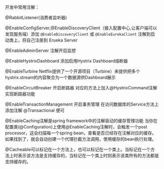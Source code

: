 开发中常用注解：

@RabbitListener(消费者监听器)



@EnableConfigServer,@EnableDiscoveryClient（接入配置中心,让客户端可以发现服务端）添加 `@EnableDiscoveryClient` 或 `@EnableEurekaClient` 注解到启动类上，将自己注册到 Erueka Server

@EnableAdminServer 注解开启监控

@EnableHystrixDashboard 添加启用Hystrix Dashboard熔断器

 @EnableTurbine Netflix提供了一个开源项目（Turbine）来提供把多个hystrix.stream的内容聚合为一个数据源供Dashboard展示

@EnableCircuitBreaker 开启断路器 对应的方法上加入@HystrixCommand注解实现断路器功能

@EnableTransactionManagement 开启事务管理  在访问数据库的Service方法上添加注解 @Transactional 便可

@EnableCaching注解是spring framework中的注解驱动的缓存管理功能 当你在配置类(@Configuration)上使用@EnableCaching注解时，会触发一个post processor，这会扫描每一个spring bean，查看是否已经存在注解对应的缓存。如果找到了，就会自动创建一个代理拦截方法调用，使用缓存的bean执行处理。

   @Cacheable可以标记在一个方法上，也可以标记在一个类上。当标记在一个方法上时表示该方法是支持缓存的，当标记在一个类上时则表示该类所有的方法都是支持缓存的。

